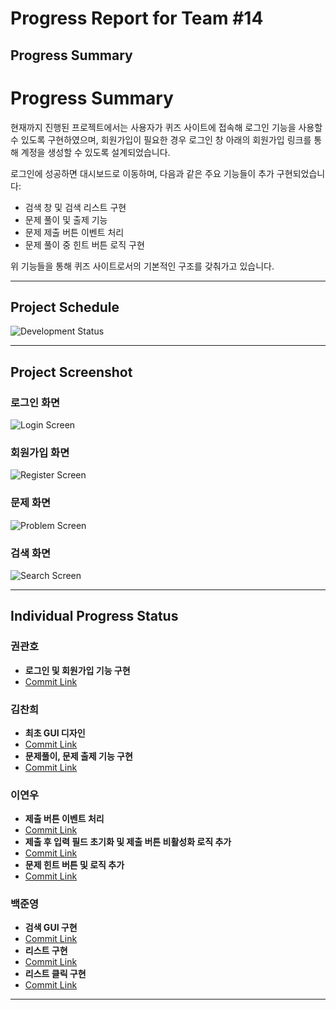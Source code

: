 # **Progress Report for Team #14**

## **Progress Summary**
# Progress Summary

현재까지 진행된 프로젝트에서는 사용자가 퀴즈 사이트에 접속해 로그인 기능을 사용할 수 있도록 구현하였으며, 회원가입이 필요한 경우 로그인 창 아래의 회원가입 링크를 통해 계정을 생성할 수 있도록 설계되었습니다.

로그인에 성공하면 대시보드로 이동하며, 다음과 같은 주요 기능들이 추가 구현되었습니다:

- 검색 창 및 검색 리스트 구현  
- 문제 풀이 및 출제 기능  
- 문제 제출 버튼 이벤트 처리  
- 문제 풀이 중 힌트 버튼 로직 구현  

위 기능들을 통해 퀴즈 사이트로서의 기본적인 구조를 갖춰가고 있습니다.


---

## **Project Schedule**
![Development Status](./images/Development%20Status.png)

---

## **Project Screenshot**
### **로그인 화면**
![Login Screen](./images/login.png)

### **회원가입 화면**
![Register Screen](./images/register.png)

### **문제 화면**
![Problem Screen](./images/problem.png)

### **검색 화면**
![Search Screen](./images/search.png)

---

## **Individual Progress Status**

### **권관호**
- **로그인 및 회원가입 기능 구현**    
- [Commit Link](https://github.com/HoKwaan/Team14-Project/commit/75b50bcb1c3f5aa926998624afaa4bff60fa1728)
### **김찬희**
- **최초 GUI 디자인**
- [Commit Link](https://github.com/HoKwaan/Team14-Project/commit/a908de1550457a1086a3e3d5b3e873fe0bfc5ef5)
- **문제풀이, 문제 출제 기능 구현**
- [Commit Link](https://github.com/HoKwaan/Team14-Project/commit/ac2efc8c9a345c83737ce1cdff0fb68869e9344e)
### **이연우**
- **제출 버튼 이벤트 처리**
- [Commit Link](https://github.com/HoKwaan/Team14-Project/commit/41df6c32865054d38e1219a9f6e62fc057243622)
- **제출 후 입력 필드 초기화 및 제출 버튼 비활성화 로직 추가**
- [Commit Link](https://github.com/HoKwaan/Team14-Project/commit/72578da1366564cc2739c122248f921fb9d59978)
- **문제 힌트 버튼 및 로직 추가**
- [Commit Link](https://github.com/HoKwaan/Team14-Project/commit/8e9ca66a4044c831eb89a2f452e43b7f92fd2e0b)
### **백준영**
- **검색 GUI 구현**
- [Commit Link](https://github.com/HoKwaan/Team14-Project/commit/402b78e046dd304da05ddf5d1ba03afbd6564bd0)
- **리스트 구현**
- [Commit Link](https://github.com/HoKwaan/Team14-Project/commit/e30c79f4902c0c91aa3922995bec054d5d5d1791)
- **리스트 클릭 구현**
- [Commit Link](https://github.com/HoKwaan/Team14-Project/commit/faaa6a8536cb0deeeb3fbc535fc7c9ccb8ec4607)


---

